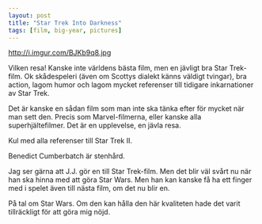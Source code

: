 ```yaml
---
layout: post
title: "Star Trek Into Darkness"
tags: [film, big-year, pictures]
---
```


http://i.imgur.com/BJKb9q8.jpg

Vilken resa! Kanske inte världens bästa film, men en jävligt bra Star Trek-film.
Ok skådespeleri (även om Scottys dialekt känns väldigt tvingar), bra action,
lagom humor och lagom mycket referenser till tidigare inkarnationer av 
Star Trek.

Det är kanske en sådan film som man inte ska tänka efter för mycket när man sett
den. Precis som Marvel-filmerna, eller kanske alla superhjältefilmer. Det är en
upplevelse, en jävla resa. 

Kul med alla referenser till Star Trek II.

Benedict Cumberbatch är stenhård.

Jag ser gärna att J.J. gör en till Star Trek-film. Men det blir väl svårt nu när
han ska hinna med att göra Star Wars. Men han kan kanske få ha ett finger med i
spelet även till nästa film, om det nu blir en.

På tal om Star Wars. Om den kan hålla den här kvaliteten hade det varit
tillräckligt för att göra mig nöjd.
